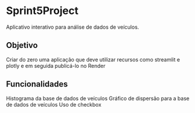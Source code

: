 # Sprint5Project

Aplicativo interativo para análise de dados de veículos.

## Objetivo

Criar do zero uma aplicação que deve utilizar recursos como streamlit e plotly e em seguida publicá-lo no Render

## Funcionalidades

Histograma da base de dados de veículos
Gráfico de dispersão para a base de dados de veículos
Uso de checkbox